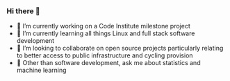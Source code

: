 ### Hi there 👋

- 🔭 I’m currently working on a Code Institute milestone project
- 🌱 I’m currently learning all things Linux and full stack software development
- 👯 I’m looking to collaborate on open source projects particularly relating to better access to public infrastructure and cycling provision  
- 💬 Other than software development, ask me about statistics and machine learning 


<!--
**eoinlarkin/eoinlarkin** is a ✨ _special_ ✨ repository because its `README.md` (this file) appears on your GitHub profile.

Here are some ideas to get you started:

- 🔭 I’m currently working on ...
- 🌱 I’m currently learning ...
- 👯 I’m looking to collaborate on ...
- 🤔 I’m looking for help with ...
- 💬 Ask me about ...
- 📫 How to reach me: ...
- 😄 Pronouns: ...
- ⚡ Fun fact: ...
-->
